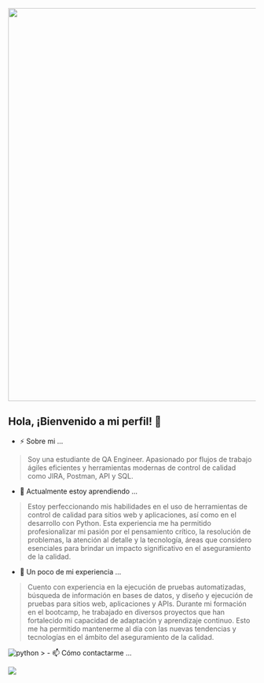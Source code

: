 <div id="header" align="center">
  <img decoding="async" src="https://github.com/user-attachments/assets/41a816c2-d248-4de4-92d1-f795a293f08f" width="800"/>
</div>

## Hola, ¡Bienvenido a mi perfil! 👋

- ⚡ Sobre mi ...

> Soy una estudiante de QA Engineer. 
> Apasionado por flujos de trabajo ágiles eficientes y herramientas modernas de control de calidad como JIRA, Postman, API y SQL.

- 🌱 Actualmente estoy aprendiendo ...

> Estoy perfeccionando mis habilidades en el uso de herramientas de control de calidad para sitios web y aplicaciones, así como en el desarrollo con Python. Esta experiencia me ha permitido profesionalizar mi pasión por el pensamiento crítico, la resolución de problemas, la atención al detalle y la tecnología, áreas que considero esenciales para brindar un impacto significativo en el aseguramiento de la calidad.

- 🔭 Un poco de mi experiencia ...
 
> Cuento con experiencia en la ejecución de pruebas automatizadas, búsqueda de información en bases de datos, y diseño y ejecución de pruebas para sitios web, aplicaciones y APIs. Durante mi formación en el bootcamp, he trabajado en diversos proyectos que han fortalecido mi capacidad de adaptación y aprendizaje continuo. Esto me ha permitido mantenerme al día con las nuevas tendencias y tecnologías en el ámbito del aseguramiento de la calidad.

<div id="header" align="left">
    <img decoding="async" src="https://img.shields.io/badge/Python-3776AB?style=for-the-badge&logo=python&logoColor=white" alt="python"/>
  </a>   
>
- 📫 Cómo contactarme ...

[![](https://img.shields.io/badge/LinkedIn-0077B5?style=for-the-badge&logo=linkedin&logoColor=white)]([https://www.linkedin.com/in/noelianav/](https://www.linkedin.com/in/ingrid-paola-granados-moreno/))



<!--

![Ingrid Banner Para Linkedin Recursos Humanos Fotográfico Gris Claro](https://github.com/user-attachments/assets/41a816c2-d248-4de4-92d1-f795a293f08f)


**SoloIngrid/SoloIngrid** is a ✨ _special_ ✨ repository because its `README.md` (this file) appears on your GitHub profile.

Here are some ideas to get you started:

- 🔭 I’m currently working on ...
- 🌱 I’m currently learning ...
- 👯 I’m looking to collaborate on ...
- 🤔 I’m looking for help with ...
- 💬 Ask me about ...
- 📫 How to reach me: ...
- 😄 Pronouns: ...
- ⚡ Fun fact: ...
-->
